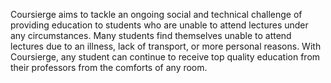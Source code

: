

Coursierge aims to tackle an ongoing social and technical challenge of providing education to students who are unable to attend lectures under any circumstances. Many students find themselves unable to attend lectures due to an illness, lack of transport, or more personal reasons. With Coursierge, any student can continue to receive top quality education from their professors from the comforts of any room.
